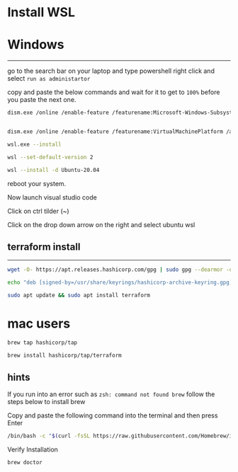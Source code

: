 # Install WSL
# Windows
---

go to the search bar on your laptop and type powershell right click and select `run as administartor`

copy and paste the below commands and wait for it to get to `100%` before you paste the next one. 

```bash
dism.exe /online /enable-feature /featurename:Microsoft-Windows-Subsystem-Linux /all /norestart
```

```bash

dism.exe /online /enable-feature /featurename:VirtualMachinePlatform /all /norestart
```


```bash
wsl.exe --install
```


```bash
wsl --set-default-version 2
```

```bash
wsl --install -d Ubuntu-20.04
```

reboot your system.

Now launch visual studio code

Click on ctrl tilder (~)

Click on the drop down arrow on the right and select ubuntu wsl


## terraform install
---
```bash
wget -O- https://apt.releases.hashicorp.com/gpg | sudo gpg --dearmor -o /usr/share/keyrings/hashicorp-archive-keyring.gpg

```

```bash
echo "deb [signed-by=/usr/share/keyrings/hashicorp-archive-keyring.gpg] https://apt.releases.hashicorp.com $(lsb_release -cs) main" | sudo tee /etc/apt/sources.list.d/hashicorp.list

```
```bash
sudo apt update && sudo apt install terraform
```


# mac users
```bash
brew tap hashicorp/tap
```

```bash
brew install hashicorp/tap/terraform
```
## hints
If you run into an error such as `zsh: command not found brew` follow the steps below to install brew

Copy and paste the following command into the terminal and then press Enter

```bash
/bin/bash -c "$(curl -fsSL https://raw.githubusercontent.com/Homebrew/install/HEAD/install.sh)" 
```

Verify Installation
```bash
brew doctor
```

